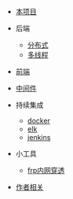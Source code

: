 * [本项目](/docsify/ex)

* 后端
  * [分布式](/java/empty)
  * [多线程](/java/empty2)

* [前端](/javascript/empty)

* [中间件](/mw/empty)

* 持续集成
  * [docker](/server/docker)
  * [elk](/server/elk)
  * [jenkins](/server/jenkins)

* 小工具
  * [frp内网穿透](/gadgets/frp)

* [作者相关](/readme)
  

